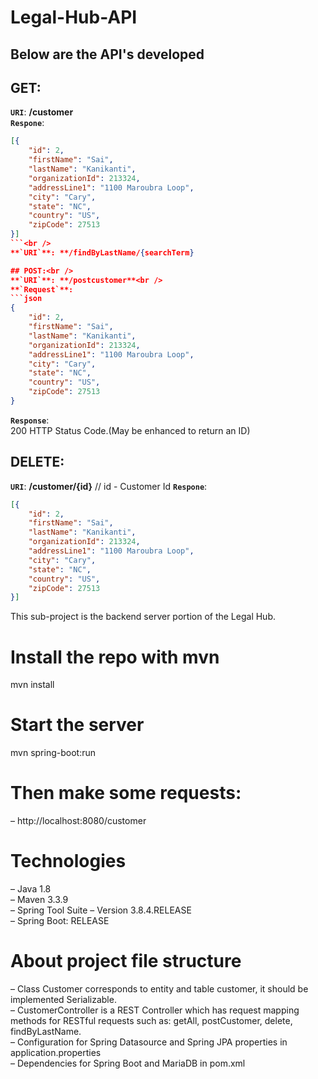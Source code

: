 # Legal-Hub-API

## Below are the API's developed

## GET:<br />
**`URI`**: **/customer** <br />
**`Respone`**:
```json
[{
	"id": 2,
	"firstName": "Sai",
	"lastName": "Kanikanti",
	"organizationId": 213324,
	"addressLine1": "1100 Maroubra Loop",
	"city": "Cary",
	"state": "NC",
	"country": "US",
	"zipCode": 27513
}]
```<br />
**`URI`**: **/findByLastName/{searchTerm}

## POST:<br />
**`URI`**: **/postcustomer**<br />
**`Request`**:
```json
{
	"id": 2,
	"firstName": "Sai",
	"lastName": "Kanikanti",
	"organizationId": 213324,
	"addressLine1": "1100 Maroubra Loop",
	"city": "Cary",
	"state": "NC",
	"country": "US",
	"zipCode": 27513
}
```
**`Response`**:<br />
200 HTTP Status Code.(May be enhanced to return an ID)<br />

## DELETE:<br />
**`URI`**: **/customer/{id}** // id - Customer Id 
**`Respone`**:
```json
[{
	"id": 2,
	"firstName": "Sai",
	"lastName": "Kanikanti",
	"organizationId": 213324,
	"addressLine1": "1100 Maroubra Loop",
	"city": "Cary",
	"state": "NC",
	"country": "US",
	"zipCode": 27513
}]
```

This sub-project is the backend server portion of the Legal Hub.<br />

# Install the repo with mvn<br />
mvn install<br />

# Start the server<br />
mvn spring-boot:run<br />

# Then make some requests:<br />
– http://localhost:8080/customer<br />

# Technologies
– Java 1.8<br />
– Maven 3.3.9<br />
– Spring Tool Suite – Version 3.8.4.RELEASE<br />
– Spring Boot: RELEASE<br />

# About project file structure
– Class Customer corresponds to entity and table customer, it should be implemented Serializable.<br />
– CustomerController is a REST Controller which has request mapping methods for RESTful requests such as: getAll, postCustomer, 	  delete, findByLastName.<br />
– Configuration for Spring Datasource and Spring JPA properties in application.properties<br />
– Dependencies for Spring Boot and MariaDB in pom.xml<br />
